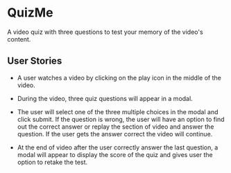 # QuizMe

A video quiz with three questions to test your memory of the video's content.

## User Stories

- A user watches a video by clicking on the play icon in the middle of the video.

- During the video, three quiz questions will appear in a modal.

- The user will select one of the three multiple choices in the modal and click submit. If the question is wrong, the user will have an option to find out the correct answer or replay the section of video and answer the question. If the user gets the answer correct the video will continue.

- At the end of video after the user correctly answer the last question, a modal will appear to display the score of the quiz and gives user the option to retake the test.
